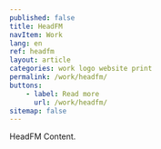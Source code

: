 ```yaml
---
published: false
title: HeadFM
navItem: Work
lang: en
ref: headfm
layout: article
categories: work logo website print
permalink: /work/headfm/
buttons:
    - label: Read more
      url: /work/headfm/
sitemap: false
---
```


HeadFM Content.
